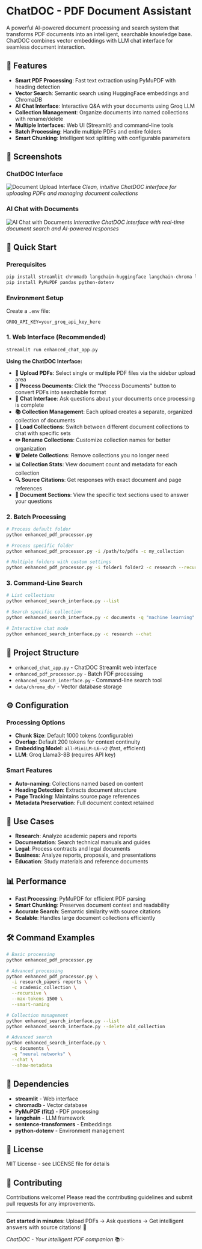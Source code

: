 # ChatDOC - PDF Document Assistant

A powerful AI-powered document processing and search system that transforms PDF documents into an intelligent, searchable knowledge base. ChatDOC combines vector embeddings with LLM chat interface for seamless document interaction.

## 🌟 Features

- **Smart PDF Processing**: Fast text extraction using PyMuPDF with heading detection
- **Vector Search**: Semantic search using HuggingFace embeddings and ChromaDB
- **AI Chat Interface**: Interactive Q&A with your documents using Groq LLM
- **Collection Management**: Organize documents into named collections with rename/delete
- **Multiple Interfaces**: Web UI (Streamlit) and command-line tools
- **Batch Processing**: Handle multiple PDFs and entire folders
- **Smart Chunking**: Intelligent text splitting with configurable parameters

## 📸 Screenshots

### ChatDOC Interface

![Document Upload Interface](./ChatDOC_interface.png)
_Clean, intuitive ChatDOC interface for uploading PDFs and managing document collections_

### AI Chat with Documents

![AI Chat with Documents](./ChatDOC_chat.png)
_Interactive ChatDOC interface with real-time document search and AI-powered responses_

## 🚀 Quick Start

### Prerequisites

```bash
pip install streamlit chromadb langchain-huggingface langchain-chroma langchain-groq
pip install PyMuPDF pandas python-dotenv
```

### Environment Setup

Create a `.env` file:

```env
GROQ_API_KEY=your_groq_api_key_here
```

### 1. Web Interface (Recommended)

```bash
streamlit run enhanced_chat_app.py
```

**Using the ChatDOC Interface:**

- **📄 Upload PDFs**: Select single or multiple PDF files via the sidebar upload area
- **🚀 Process Documents**: Click the "Process Documents" button to convert PDFs into searchable format
- **💬 Chat Interface**: Ask questions about your documents once processing is complete
- **📚 Collection Management**: Each upload creates a separate, organized collection of documents
- **🔄 Load Collections**: Switch between different document collections to chat with specific sets
- **✏️ Rename Collections**: Customize collection names for better organization
- **🗑️ Delete Collections**: Remove collections you no longer need
- **📊 Collection Stats**: View document count and metadata for each collection
- **🔍 Source Citations**: Get responses with exact document and page references
- **📖 Document Sections**: View the specific text sections used to answer your questions

### 2. Batch Processing

```bash
# Process default folder
python enhanced_pdf_processor.py

# Process specific folder
python enhanced_pdf_processor.py -i /path/to/pdfs -c my_collection

# Multiple folders with custom settings
python enhanced_pdf_processor.py -i folder1 folder2 -c research --recursive --max-tokens 1500
```

### 3. Command-Line Search

```bash
# List collections
python enhanced_search_interface.py --list

# Search specific collection
python enhanced_search_interface.py -c documents -q "machine learning"

# Interactive chat mode
python enhanced_search_interface.py -c research --chat
```

## 📁 Project Structure

- `enhanced_chat_app.py` - ChatDOC Streamlit web interface
- `enhanced_pdf_processor.py` - Batch PDF processing
- `enhanced_search_interface.py` - Command-line search tool
- `data/chroma_db/` - Vector database storage

## ⚙️ Configuration

### Processing Options

- **Chunk Size**: Default 1000 tokens (configurable)
- **Overlap**: Default 200 tokens for context continuity
- **Embedding Model**: `all-MiniLM-L6-v2` (fast, efficient)
- **LLM**: Groq Llama3-8B (requires API key)

### Smart Features

- **Auto-naming**: Collections named based on content
- **Heading Detection**: Extracts document structure
- **Page Tracking**: Maintains source page references
- **Metadata Preservation**: Full document context retained

## 🎯 Use Cases

- **Research**: Analyze academic papers and reports
- **Documentation**: Search technical manuals and guides
- **Legal**: Process contracts and legal documents
- **Business**: Analyze reports, proposals, and presentations
- **Education**: Study materials and reference documents

## 📊 Performance

- **Fast Processing**: PyMuPDF for efficient PDF parsing
- **Smart Chunking**: Preserves document context and readability
- **Accurate Search**: Semantic similarity with source citations
- **Scalable**: Handles large document collections efficiently

## 🛠️ Command Examples

```bash
# Basic processing
python enhanced_pdf_processor.py

# Advanced processing
python enhanced_pdf_processor.py \
  -i research_papers reports \
  -c academic_collection \
  --recursive \
  --max-tokens 1500 \
  --smart-naming

# Collection management
python enhanced_search_interface.py --list
python enhanced_search_interface.py --delete old_collection

# Advanced search
python enhanced_search_interface.py \
  -c documents \
  -q "neural networks" \
  --chat \
  --show-metadata
```

## 🔧 Dependencies

- **streamlit** - Web interface
- **chromadb** - Vector database
- **PyMuPDF (fitz)** - PDF processing
- **langchain** - LLM framework
- **sentence-transformers** - Embeddings
- **python-dotenv** - Environment management

## 📝 License

MIT License - see LICENSE file for details

## 🤝 Contributing

Contributions welcome! Please read the contributing guidelines and submit pull requests for any improvements.

---

**Get started in minutes**: Upload PDFs → Ask questions → Get intelligent answers with source citations! 🎉

_ChatDOC - Your intelligent PDF companion_ 📚✨
